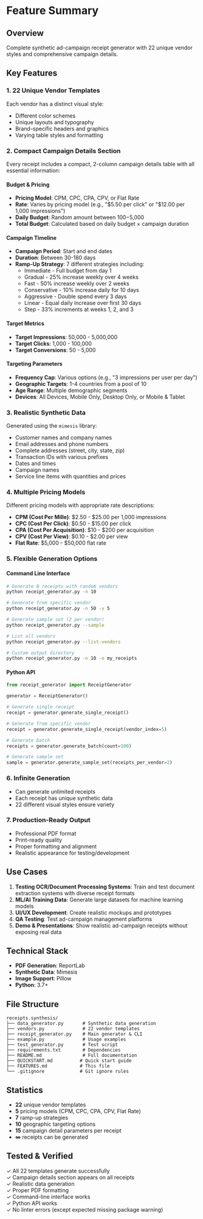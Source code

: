 # Feature Summary

## Overview
Complete synthetic ad-campaign receipt generator with 22 unique vendor styles and comprehensive campaign details.

## Key Features

### 1. **22 Unique Vendor Templates**
Each vendor has a distinct visual style:
- Different color schemes
- Unique layouts and typography
- Brand-specific headers and graphics
- Varying table styles and formatting

### 2. **Compact Campaign Details Section**
Every receipt includes a compact, 2-column campaign details table with all essential information:

#### Budget & Pricing
- **Pricing Model**: CPM, CPC, CPA, CPV, or Flat Rate
- **Rate**: Varies by pricing model (e.g., "$5.50 per click" or "$12.00 per 1,000 impressions")
- **Daily Budget**: Random amount between $100-$5,000
- **Total Budget**: Calculated based on daily budget × campaign duration

#### Campaign Timeline
- **Campaign Period**: Start and end dates
- **Duration**: Between 30-180 days
- **Ramp-Up Strategy**: 7 different strategies including:
  - Immediate - Full budget from day 1
  - Gradual - 25% increase weekly over 4 weeks
  - Fast - 50% increase weekly over 2 weeks
  - Conservative - 10% increase daily for 10 days
  - Aggressive - Double spend every 3 days
  - Linear - Equal daily increase over first 30 days
  - Step - 33% increments at weeks 1, 2, and 3

#### Target Metrics
- **Target Impressions**: 50,000 - 5,000,000
- **Target Clicks**: 1,000 - 100,000
- **Target Conversions**: 50 - 5,000

#### Targeting Parameters
- **Frequency Cap**: Various options (e.g., "3 impressions per user per day")
- **Geographic Targets**: 1-4 countries from a pool of 10
- **Age Range**: Multiple demographic segments
- **Devices**: All Devices, Mobile Only, Desktop Only, or Mobile & Tablet

### 3. **Realistic Synthetic Data**
Generated using the `mimesis` library:
- Customer names and company names
- Email addresses and phone numbers
- Complete addresses (street, city, state, zip)
- Transaction IDs with various prefixes
- Dates and times
- Campaign names
- Service line items with quantities and prices

### 4. **Multiple Pricing Models**
Different pricing models with appropriate rate descriptions:
- **CPM (Cost Per Mille)**: $2.50 - $25.00 per 1,000 impressions
- **CPC (Cost Per Click)**: $0.50 - $15.00 per click
- **CPA (Cost Per Acquisition)**: $10 - $200 per acquisition
- **CPV (Cost Per View)**: $0.10 - $2.00 per view
- **Flat Rate**: $5,000 - $50,000 flat rate

### 5. **Flexible Generation Options**

#### Command Line Interface
```bash
# Generate N receipts with random vendors
python receipt_generator.py -n 10

# Generate from specific vendor
python receipt_generator.py -n 50 -v 5

# Generate sample set (2 per vendor)
python receipt_generator.py --sample

# List all vendors
python receipt_generator.py --list-vendors

# Custom output directory
python receipt_generator.py -n 10 -o my_receipts
```

#### Python API
```python
from receipt_generator import ReceiptGenerator

generator = ReceiptGenerator()

# Generate single receipt
receipt = generator.generate_single_receipt()

# Generate from specific vendor
receipt = generator.generate_single_receipt(vendor_index=5)

# Generate batch
receipts = generator.generate_batch(count=100)

# Generate sample set
sample = generator.generate_sample_set(receipts_per_vendor=2)
```

### 6. **Infinite Generation**
- Can generate unlimited receipts
- Each receipt has unique synthetic data
- 22 different visual styles ensure variety

### 7. **Production-Ready Output**
- Professional PDF format
- Print-ready quality
- Proper formatting and alignment
- Realistic appearance for testing/development

## Use Cases

1. **Testing OCR/Document Processing Systems**: Train and test document extraction systems with diverse receipt formats
2. **ML/AI Training Data**: Generate large datasets for machine learning models
3. **UI/UX Development**: Create realistic mockups and prototypes
4. **QA Testing**: Test ad-campaign management platforms
5. **Demo & Presentations**: Show realistic ad-campaign receipts without exposing real data

## Technical Stack

- **PDF Generation**: ReportLab
- **Synthetic Data**: Mimesis
- **Image Support**: Pillow
- **Python**: 3.7+

## File Structure

```
receipts.synthesis/
├── data_generator.py       # Synthetic data generation
├── vendors.py              # 22 vendor templates
├── receipt_generator.py    # Main generator & CLI
├── example.py              # Usage examples
├── test_generator.py       # Test script
├── requirements.txt        # Dependencies
├── README.md               # Full documentation
├── QUICKSTART.md          # Quick start guide
├── FEATURES.md            # This file
└── .gitignore             # Git ignore rules
```

## Statistics

- **22** unique vendor templates
- **5** pricing models (CPM, CPC, CPA, CPV, Flat Rate)
- **7** ramp-up strategies
- **10** geographic targeting options
- **15** campaign detail parameters per receipt
- **∞** receipts can be generated

## Tested & Verified

✓ All 22 templates generate successfully  
✓ Campaign details section appears on all receipts  
✓ Realistic data generation  
✓ Proper PDF formatting  
✓ Command-line interface works  
✓ Python API works  
✓ No linter errors (except expected missing package warning)

